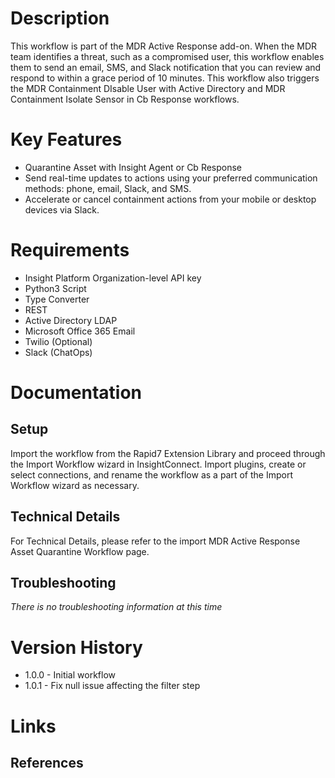 # Description

This workflow is part of the MDR Active Response add-on. When the MDR team identifies a threat, such as a compromised user, this workflow enables them to send an email, SMS, and Slack notification that you can review and respond to within a grace period of 10 minutes. This workflow also triggers the MDR Containment DIsable User with Active Directory and MDR Containment Isolate Sensor in Cb Response workflows.

# Key Features

* Quarantine Asset with Insight Agent or Cb Response
* Send real-time updates to actions using your preferred communication methods: phone, email, Slack, and SMS.
* Accelerate or cancel containment actions from your mobile or desktop devices via Slack.


# Requirements

* Insight Platform Organization-level API key
* Python3 Script 
* Type Converter
* REST
* Active Directory LDAP
* Microsoft Office 365 Email 
* Twilio (Optional) 
* Slack (ChatOps)


# Documentation

## Setup

Import the workflow from the Rapid7 Extension Library and proceed through the Import Workflow wizard in InsightConnect. Import plugins, create or select connections, and rename the workflow as a part of the Import Workflow wizard as necessary.
 
## Technical Details

For Technical Details, please refer to the import MDR Active Response Asset Quarantine Workflow page.

## Troubleshooting

_There is no troubleshooting information at this time_

# Version History

* 1.0.0 - Initial workflow
* 1.0.1 - Fix null issue affecting the filter step

# Links

## References
